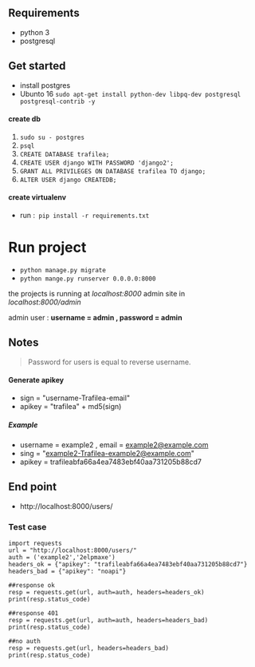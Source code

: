  ## Requirements
 - python 3
 - postgresql

 ## Get started

 - install postgres
 - Ubunto 16
 `sudo apt-get install python-dev libpq-dev postgresql postgresql-contrib -y`
 #### create db
  1. `sudo su - postgres`
  2. `psql`
  3. `CREATE DATABASE trafilea;`
  4. `CREATE USER django WITH PASSWORD 'django2';`
  5. `GRANT ALL PRIVILEGES ON DATABASE trafilea TO django;`
  6. `ALTER USER django CREATEDB;`

 #### create virtualenv
 * run :` pip install -r requirements.txt` 

 # Run project
 - `python manage.py migrate`
 - `python mange.py runserver 0.0.0.0:8000`

 the projects is running at *localhost:8000*
 admin site in *localhost:8000/admin* 

 admin user : **username = admin , password = admin**
 
 ## Notes
 > Password for users is equal to reverse username.
 #### Generate apikey
 - sign = "username-Trafilea-email" 
 - apikey = "trafilea" + md5(sign)
 ##### Example
 * username = example2 , email = example2@example.com 
 * sing = "example2-Trafilea-example2@example.com" 
 * apikey = trafileabfa66a4ea7483ebf40aa731205b88cd7
 
 ## End point
 - http://localhost:8000/users/
 
 ### Test case
 ``` [python]
 import requests
 url = "http://localhost:8000/users/"
 auth = ('example2','2elpmaxe')
 headers_ok = {"apikey": "trafileabfa66a4ea7483ebf40aa731205b88cd7"}
 headers_bad = {"apikey": "noapi"}
 
 ##response ok
 resp = requests.get(url, auth=auth, headers=headers_ok)
 print(resp.status_code)
 
 ##response 401
 resp = requests.get(url, auth=auth, headers=headers_bad)
 print(resp.status_code)
 
 ##no auth 
 resp = requests.get(url, headers=headers_bad)
 print(resp.status_code)

 ```
